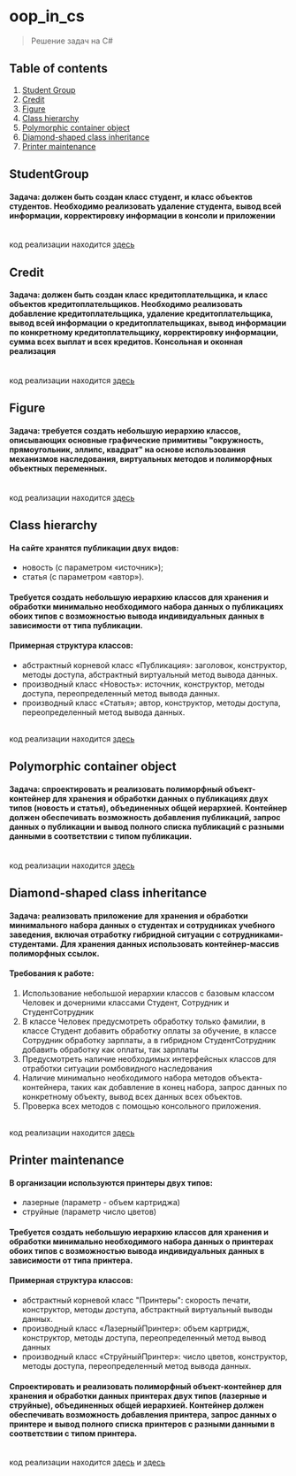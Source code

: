 # oop_in_cs

> Решение задач на C#

## Table of contents

1. [Student Group](#studentgroup)
2. [Credit](#credit)
3. [Figure](#figure)
3. [Class hierarchy](#class-hierarchy)
4. [Polymorphic container object](#polymorphic-container-object)
5. [Diamond-shaped class inheritance](#diamond-shaped-class-inheritance)
6. [Printer maintenance](#printer-maintenance)

## StudentGroup
#### Задача: должен быть создан класс студент, и класс объектов студентов. Необходимо реализовать удаление студента, вывод всей информации, корректировку информации в консоли и приложении
</br>код реализации находится [здесь](1_task/)

## Credit
#### Задача: должен быть создан класс кредитоплательщика, и класс объектов кредитоплательщиков. Необходимо реализовать добавление кредитоплательщика, удаление кредитоплательщика, вывод всей информации о кредитоплательщиках, вывод информации по конкретному кредитоплательщику, корректировку информации, сумма всех выплат и всех кредитов. Консольная и оконная реализация
</br>код реализации находится [здесь](2-4_task/)

## Figure
#### Задача: требуется создать небольшую иерархию классов, описывающих основные графические примитивы "окружность, прямоугольник, эллипс, квадрат" на основе использования механизмов наследования, виртуальных методов и полиморфных объектных переменных.
</br>код реализации находится [здесь](5_task/)


## Class hierarchy
#### На сайте хранятся публикации двух видов:
- новость (с параметром «источник»);
- статья (с параметром «автор»).
#### Требуется создать небольшую иерархию классов для хранения и обработки минимально необходимого набора данных о публикациях обоих типов с возможностью вывода индивидуальных данных в зависимости от типа публикации.
#### Примерная структура классов:
- абстрактный корневой класс «Публикация»: заголовок, конструктор, методы доступа, абстрактный виртуальный метод вывода данных.
- производный класс «Новость»: источник, конструктор, методы доступа, переопределенный метод вывода данных.
- производный класс «Статья»; автор, конструктор, методы доступа, переопределенный метод вывода данных.

</br>код реализации находится [здесь](6_task/)

 ## Polymorphic container object
#### Задача: спроектировать и реализовать полиморфный объект-контейнер для хранения и обработки данных о публикациях двух типов (новость и статья), объединенных общей иерархией. Контейнер должен обеспечивать возможность добавления публикаций, запрос данных о публикации и вывод полного списка публикаций с разными данными в соответствии с типом публикации.
</br>код реализации находится [здесь](7-8_task/)

## Diamond-shaped class inheritance
#### Задача: реализовать приложение для хранения и обработки минимального набора данных о студентах и сотрудниках учебного заведения, включая отработку гибридной ситуации c сотрудниками-студентами. Для хранения данных использовать контейнер-массив полиморфных ссылок.
#### Требования к работе:
1. Использование небольшой иерархии классов с базовым классом Человек и дочерними классами Студент, Сотрудник и СтудентСотрудник
2. В классе Человек предусмотреть обработку только фамилии, в классе Студент добавить обработку оплаты за обучение, в классе Сотрудник обработку зарплаты, a в гибридном СтудентСотрудник добавить обработку как оплаты, так зарплаты
3. Предусмотреть наличие необходимых интерфейсных классов для отработки ситуации ромбовидного наследования
4. Наличие минимально необходимого набора методов объекта- контейнера, таких как добавление в конец набора, запрос данных по конкретному объекту, вывод всех данных всех объектов.
5. Проверка всех методов с помощью консольного приложения. 

</br>код реализации находится [здесь](9_task/)

## Printer maintenance
#### В организации используются принтеры двух типов:
- лазерные (параметр - объем картриджа)
- струйные (параметр число цветов)
#### Требуется создать небольшую иерархию классов для хранения и обработки минимально необходимого набора данных о принтерах обоих типов с возможностью вывода индивидуальных данных в зависимости от типа принтера.
#### Примерная структура классов:
- абстрактный корневой класс "Принтеры": скорость
печати, конструктор, методы доступа, абстрактный виртуальный выводы данных.
- производный класс «ЛазерныйПринтер»: объем картридж, конструктор, методы доступа, переопределенный метод вывод данных
- производный класс «СтруйныйПринтер»: число цветов, конструктор, методы доступа, переопределенный метод вывода данных. 
#### Спроектировать и реализовать полиморфный объект-контейнер для хранения и обработки данных принтерах двух типов (лазерные и струйные), объединенных общей иерархией. Контейнер должен обеспечивать возможность добавления принтера, запрос данных о принтере и вывод полного списка принтеров с разными данными в соответствии с типом принтера.

</br>код реализации находится [здесь](Printer_7_task/) и [здесь](Printer_8_task/)